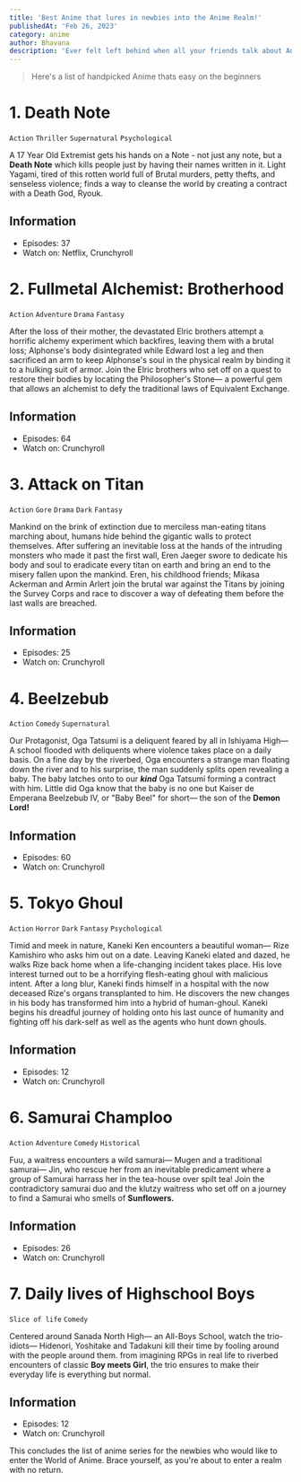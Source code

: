```yaml
---
title: 'Best Anime that lures in newbies into the Anime Realm!'
publishedAt: 'Feb 26, 2023'
category: anime
author: Bhavana
description: 'Ever felt left behind when all your friends talk about Anime and you have no idea what in the world is going on? Anime has become popular worldwide and it has a separate culture. It might seem a bit overwhelming when a complete beginner tries to dive into this bottemless ocean of Anime. This is the right place for you to begin the transformation of a splendid Otaku.' 
---
```

> Here's a list of handpicked Anime thats easy on the beginners

# 1. Death Note
`Action` `Thriller` `Supernatural` `Psychological`

A 17 Year Old Extremist gets his hands on a Note - not just any note, but a **Death Note** which kills people just by having their names written in it. Light Yagami, tired of this rotten world full of Brutal murders, petty thefts, and senseless violence; finds a way to cleanse the world by creating a contract with a Death God, Ryouk.

## Information
- Episodes: 37
- Watch on: Netflix, Crunchyroll

# 2. Fullmetal Alchemist: Brotherhood
`Action` `Adventure` `Drama` `Fantasy`

After the loss of their mother, the devastated Elric brothers attempt a horrific alchemy experiment which backfires, leaving them with a brutal loss; Alphonse's body disintegrated while Edward lost a leg and then sacrificed an arm to keep Alphonse's soul in the physical realm by binding it to a hulking suit of armor. Join the Elric brothers who set off on a quest to restore their bodies by locating the Philosopher's Stone— a powerful gem that allows an alchemist to defy the traditional laws of Equivalent Exchange.

## Information
- Episodes: 64
- Watch on: Crunchyroll

# 3. Attack on Titan
`Action` `Gore` `Drama` `Dark` `Fantasy`

Mankind on the brink of extinction due to merciless man-eating titans marching about, humans hide behind the gigantic walls to protect themselves. After suffering an inevitable loss at the hands of the intruding monsters who made it past the first wall, Eren Jaeger swore to dedicate his body and soul to eradicate every titan on earth and bring an end to the misery fallen upon the mankind. Eren, his childhood friends; Mikasa Ackerman and Armin Arlert join the brutal war against the Titans by joining the Survey Corps and race to discover a way of defeating them before the last walls are breached.

## Information
- Episodes: 25
- Watch on: Crunchyroll

# 4. Beelzebub
`Action` `Comedy` `Supernatural`

Our Protagonist, Oga Tatsumi is a deliquent feared by all in Ishiyama High— A school flooded with deliquents where violence takes place on a daily basis. On a fine day by the riverbed, Oga encounters a strange man floating down the river and to his surprise, the man suddenly splits open revealing a baby. The baby latches onto to our ***kind*** Oga Tatsumi forming a contract with him. Little did Oga know that the baby is no one but Kaiser de Emperana Beelzebub IV, or "Baby Beel" for short— the son of the **Demon Lord!**

## Information
- Episodes: 60
- Watch on: Crunchyroll

# 5. Tokyo Ghoul
`Action` `Horror` `Dark` `Fantasy` `Psychological`

Timid and meek in nature, Kaneki Ken encounters a beautiful woman— Rize Kamishiro who asks him out on a date. Leaving Kaneki elated and dazed, he walks Rize back home when a life-changing incident takes place. His love interest turned out to be a horrifying flesh-eating ghoul with malicious intent. After a long blur, Kaneki finds himself in a hospital with the now deceased Rize's organs transplanted to him. He discovers the new changes in his body has transformed him into a hybrid of human-ghoul. Kaneki begins his dreadful journey of holding onto his last ounce of humanity and fighting off his dark-self as well as the agents who hunt down ghouls. 

## Information
- Episodes: 12
- Watch on: Crunchyroll

# 6. Samurai Champloo
`Action` `Adventure` `Comedy` `Historical`

Fuu, a waitress encounters a wild samurai— Mugen and a traditional samurai— Jin, who rescue her from an inevitable predicament where a group of Samurai harrass her in the tea-house over spilt tea! Join the contradictory samurai duo and the klutzy waitress who set off on a journey to find a Samurai who smells of **Sunflowers.**

## Information
- Episodes: 26
- Watch on: Crunchyroll

# 7. Daily lives of Highschool Boys
`Slice of life` `Comedy`

Centered around Sanada North High— an All-Boys School, watch the trio-idiots— Hidenori, Yoshitake and Tadakuni kill their time by fooling around with the people around them. from imagining RPGs in real life to riverbed encounters of classic **Boy meets Girl**, the trio ensures to make their everyday life is everything but normal. 

## Information
- Episodes: 12
- Watch on: Crunchyroll


This concludes the list of anime series for the newbies who would like to enter the World of Anime. Brace yourself, as you're about to enter a realm with no return.
